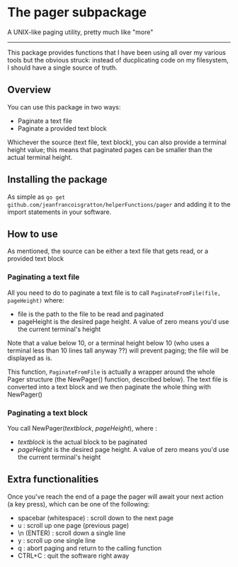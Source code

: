 # The pager subpackage
A UNIX-like paging utility, pretty much like "more"
___

This package provides functions that I have been using all over my various tools but the obvious struck: instead of ducplicating code on my filesystem, I should have a single source of truth.

## Overview

You can use this package in two ways:
- Paginate a text file
- Paginate a provided text block

Whichever the source (text file, text block), you can also provide a terminal height value; this means that paginated pages can be smaller than the actual terminal height.

## Installing the package

As simple as `go get github.com/jeanfrancoisgratton/helperFunctions/pager` and adding it to the import statements in your software.

## How to use

As mentioned, the source can be either a text file that gets read, or a provided text block

### Paginating a text file
All you need to do to paginate a text file is to call `PaginateFromFile(file, pageHeight)` where:
- file is the path to the file to be read and paginated
- pageHeight is the desired page height. A value of zero means you'd use the current terminal's height

Note that a value below 10, or a terminal height below 10 (who uses a terminal less than 10 lines tall anyway ??) will prevent paging; the file will be displayed as is.

This function, `PaginateFromFile` is actually a wrapper around the whole Pager structure (the NewPager() function, described below). The text file is converted into a text block and we then paginate the whole thing with NewPager()

### Paginating a text block
You call NewPager(_textblock_, _pageHeight_), where :
- _textblock_ is the actual block to be paginated
- _pageHeight_ is the desired page height. A value of zero means you'd use the current terminal's height


## Extra functionalities

Once you've reach the end of a page the pager will await your next action (a key press), which can be one of the following:

- spacebar (whitespace) : scroll down to the next page
- u : scroll up one page (previous page)
- \n (ENTER) : scroll down a single line
- y : scroll up one single line
- q : abort paging and return to the calling function
- CTRL+C : quit the software right away
